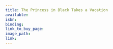 ```yaml
---
title: The Princess in Black Takes a Vacation
available:
isbn:
binding:
link_to_buy_page:
image_path:
link:
---
```

